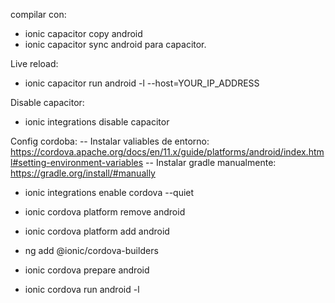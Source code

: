 compilar con:
- ionic capacitor copy android
- ionic capacitor sync android
para capacitor.

Live reload:
- ionic capacitor run android -l --host=YOUR_IP_ADDRESS

Disable capacitor:
- ionic integrations disable capacitor

Config cordoba:
-- Instalar valiables de entorno: https://cordova.apache.org/docs/en/11.x/guide/platforms/android/index.html#setting-environment-variables
-- Instalar gradle manualmente: https://gradle.org/install/#manually
- ionic integrations enable cordova --quiet
- ionic cordova platform remove android
- ionic cordova platform add android
- ng add @ionic/cordova-builders

- ionic cordova prepare android
- ionic cordova run android -l